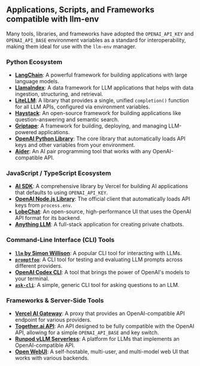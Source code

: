 ## Applications, Scripts, and Frameworks compatible with llm-env

Many tools, libraries, and frameworks have adopted the `OPENAI_API_KEY` and `OPENAI_API_BASE` environment variables as a standard for interoperability, making them ideal for use with the `llm-env` manager.

### Python Ecosystem

* **[LangChain](https://www.langchain.com/)**: A powerful framework for building applications with large language models.
* **[LlamaIndex](https://www.llamaindex.ai/)**: A data framework for LLM applications that helps with data ingestion, structuring, and retrieval.
* **[LiteLLM](https://docs.litellm.ai/)**: A library that provides a single, unified `completion()` function for all LLM APIs, configured via environment variables.
* **[Haystack](https://haystack.deepset.ai/)**: An open-source framework for building applications like question-answering and semantic search.
* **[Griptape](https://www.griptape.ai/)**: A framework for building, deploying, and managing LLM-powered applications.
* **[OpenAI Python Library](https://github.com/openai/openai-python)**: The core library that automatically loads API keys and other variables from your environment.
* **[Aider](https://aider.chat/)**: An AI pair programming tool that works with any OpenAI-compatible API.

### JavaScript / TypeScript Ecosystem

* **[AI SDK](https://sdk.vercel.ai/)**: A comprehensive library by Vercel for building AI applications that defaults to using `OPENAI_API_KEY`.
* **[OpenAI Node.js Library](https://github.com/openai/openai-node)**: The official client that automatically loads API keys from `process.env`.
* **[LobeChat](https://lobehub.com/)**: An open-source, high-performance UI that uses the OpenAI API format for its backend.
* **[Anything LLM](https://anythingllm.com/)**: A full-stack application for creating private chatbots.

### Command-Line Interface (CLI) Tools

* **[`llm` by Simon Willison](https://llm.datasette.io/)**: A popular CLI tool for interacting with LLMs.
* **[`promptfoo`](https://promptfoo.dev/)**: A CLI tool for testing and evaluating LLM prompts across different providers.
* **[OpenAI Codex CLI](https://github.com/microsoft/Codex-CLI)**: A tool that brings the power of OpenAI's models to your terminal.
* **[`ask-cli`](https://github.com/santhoshtr/ask-cli)**: A simple, generic CLI tool for asking questions to an LLM.

### Frameworks & Server-Side Tools

* **[Vercel AI Gateway](https://vercel.com/ai/gateway)**: A proxy that provides an OpenAI-compatible API endpoint for various providers.
* **[Together.ai API](https://www.together.ai/)**: An API designed to be fully compatible with the OpenAI API, allowing for a simple `OPENAI_API_BASE` and key switch.
* **[Runpod vLLM Serverless](https://www.runpod.io/)**: A platform for LLMs that implements an OpenAI-compatible API.
* **[Open WebUI](https://openwebui.com/)**: A self-hostable, multi-user, and multi-model web UI that works with various backends.
